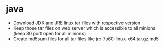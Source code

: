 # java
- Download JDK and JRE linux tar files with respective version
- Keep those tar files on web server which is accessible to all minions (keep 80 port open for all minions)
- Create md5sum files for all tar files like jre-7u60-linux-x64.tar.gz.md5
